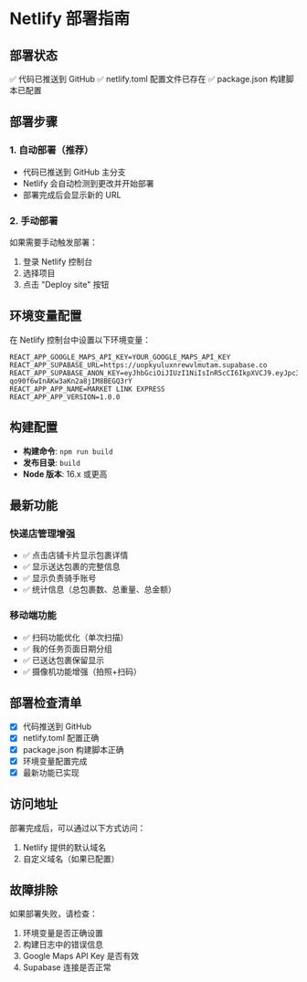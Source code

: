 # Netlify 部署指南

## 部署状态
✅ 代码已推送到 GitHub
✅ netlify.toml 配置文件已存在
✅ package.json 构建脚本已配置

## 部署步骤

### 1. 自动部署（推荐）
- 代码已推送到 GitHub 主分支
- Netlify 会自动检测到更改并开始部署
- 部署完成后会显示新的 URL

### 2. 手动部署
如果需要手动触发部署：
1. 登录 Netlify 控制台
2. 选择项目
3. 点击 "Deploy site" 按钮

## 环境变量配置

在 Netlify 控制台中设置以下环境变量：

```
REACT_APP_GOOGLE_MAPS_API_KEY=YOUR_GOOGLE_MAPS_API_KEY
REACT_APP_SUPABASE_URL=https://uopkyuluxnrewvlmutam.supabase.co
REACT_APP_SUPABASE_ANON_KEY=eyJhbGciOiJIUzI1NiIsInR5cCI6IkpXVCJ9.eyJpc3MiOiJzdXBhYmFzZSIsInJlZiI6InVvcGt5dWx1eG5yZXd2bG11dGFtIiwicm9sZSI6ImFub24iLCJpYXQiOjE3NTkwNDMwMDAsImV4cCI6MjA3NDYxOTAwMH0._6AilDWJcevT-qo90f6wInAKw3aKn2a8jIM8BEGQ3rY
REACT_APP_APP_NAME=MARKET LINK EXPRESS
REACT_APP_APP_VERSION=1.0.0
```

## 构建配置

- **构建命令**: `npm run build`
- **发布目录**: `build`
- **Node 版本**: 16.x 或更高

## 最新功能

### 快递店管理增强
- ✅ 点击店铺卡片显示包裹详情
- ✅ 显示送达包裹的完整信息
- ✅ 显示负责骑手账号
- ✅ 统计信息（总包裹数、总重量、总金额）

### 移动端功能
- ✅ 扫码功能优化（单次扫描）
- ✅ 我的任务页面日期分组
- ✅ 已送达包裹保留显示
- ✅ 摄像机功能增强（拍照+扫码）

## 部署检查清单

- [x] 代码推送到 GitHub
- [x] netlify.toml 配置正确
- [x] package.json 构建脚本正确
- [x] 环境变量配置完成
- [x] 最新功能已实现

## 访问地址

部署完成后，可以通过以下方式访问：
1. Netlify 提供的默认域名
2. 自定义域名（如果已配置）

## 故障排除

如果部署失败，请检查：
1. 环境变量是否正确设置
2. 构建日志中的错误信息
3. Google Maps API Key 是否有效
4. Supabase 连接是否正常
